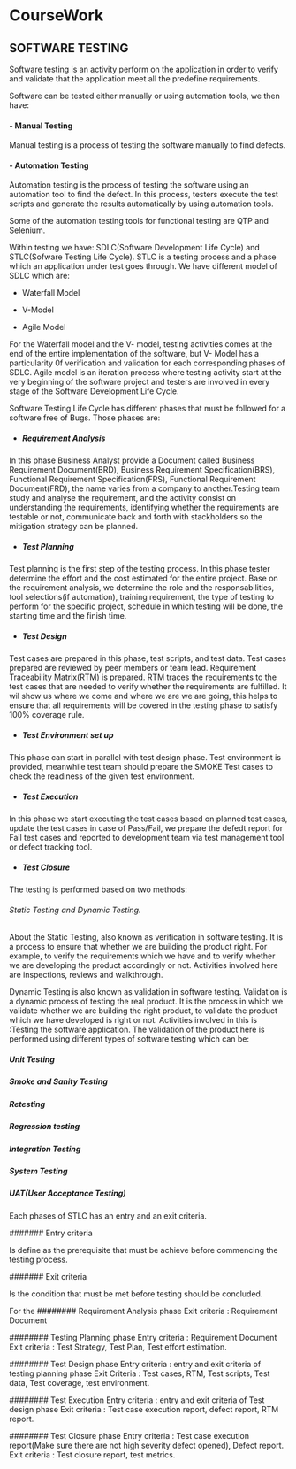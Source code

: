 # CourseWork

 ## SOFTWARE TESTING
 
 Software testing is an activity perform on the application in order to verify and validate that the application meet all the predefine requirements.
 
Software can be tested either manually or using automation tools, we then have:
 
 #### - Manual Testing
 
 Manual testing is a process of testing the software manually to find defects. 
 
 #### - Automation Testing
 
 Automation testing is the process of testing the software using an automation tool to find the defect. In this process, testers execute the test scripts and generate the results automatically by using automation tools.
 
 Some of the automation testing tools for functional testing are QTP and Selenium.
 
 Within testing we have: SDLC(Software Development Life Cycle) and STLC(Sofware Testing Life Cycle).
 STLC is a testing process and a phase which an application under test goes through.
 We have different model of SDLC which are:
 
 - Waterfall Model
 
 - V-Model 
 
 - Agile Model
 
 For the Waterfall model and the V- model, testing activities comes at the end of the entire implementation of the software, but V- Model has a particularity 0f verification and validation for each corresponding phases of SDLC.
 Agile model is an iteration process where testing activity start at the very beginning of the software project and testers are involved in every stage of the Software Development Life Cycle.
 
 Software Testing Life Cycle has different phases that must be followed for a software free of Bugs. Those phases are:
 
 - ##### Requirement Analysis
 
 In this phase Business Analyst provide a Document called Business Requirement Document(BRD), Business Requirement Specification(BRS), Functional Requirement Specification(FRS), Functional Requirement Document(FRD), the name varies from a company to another.Testing team study and analyse the requirement, and the activity consist on understanding the requirements, identifying whether the requirements are testable or not, communicate back and forth with stackholders so the mitigation strategy can be planned.
 
 - ##### Test Planning
 
 Test planning is the first step of the testing process. In this phase tester determine the effort and the cost estimated for the entire project. Base on the requirement analysis, we determine the role and the responsabilities, tool selections(if automation), training requirement, the type of testing to perform for the specific project, schedule in which testing will be done, the starting time and the finish time.
 
 - ##### Test Design
 
 Test cases are prepared in this phase, test scripts, and test data. Test cases prepared are reviewed by peer members or team lead. Requirement Traceability Matrix(RTM) is prepared. RTM traces the requirements to the test cases that are needed to verify whether the requirements are fulfilled. It wil show us where we come and where we are we are going, this helps to ensure that all requirements will be covered in the testing phase to satisfy 100% coverage rule.
 
 - ##### Test Environment set up
 
 This phase can start in parallel with test design phase. Test environment is provided, meanwhile test team should prepare the SMOKE Test cases to check the readiness of the given test environment.
 
 - ##### Test Execution
 
 In this phase we start executing the test cases based on planned test cases, update the test cases in case of Pass/Fail, we prepare the defedt report for Fail test cases and reported to development team via test management tool or defect tracking tool. 
 
 - ##### Test Closure
 
 
  The testing is performed based on two methods:
  
  ###### Static Testing and Dynamic Testing.
  
  About the Static Testing, also known  as verification in software testing. It is a process to ensure that whether we are building the product right. For example, to verify the requirements which we have and to verify whether we are developing the product accordingly or not.
  Activities involved here are inspections, reviews and walkthrough. 
  
  Dynamic Testing is also known as validation in software testing.
  Validation is a dynamic process of testing the real product. It is the process in which we validate whether we are building the right product, to validate the product which we have developed is right or not.
  Activities involved in this is :Testing the software application.
  The validation of the product here is performed using different types of software testing which can be:
  ##### Unit Testing
  ##### Smoke and Sanity Testing
  ##### Retesting
  ##### Regression testing
  ##### Integration Testing
  ##### System Testing
  ##### UAT(User Acceptance Testing) 
  
  Each phases of STLC has an entry and an exit criteria.
  
  ####### Entry criteria 
  
Is define as the prerequisite that must be achieve before commencing the testing process.
  
  ####### Exit criteria
  
Is the condition that must be met before testing should be concluded.
  
  For the
  ######## Requirement Analysis phase
  Exit criteria : Requirement Document
  
  ######## Testing Planning phase 
  Entry criteria : Requirement Document
  Exit criteria : Test Strategy, Test Plan, Test effort estimation.
  
  ######## Test Design phase
  Entry criteria : entry and exit criteria of testing planning phase
  Exit Criteria : Test cases, RTM, Test scripts, Test data, Test coverage, test environment.
  
  ######## Test Execution 
 Entry criteria : entry and exit criteria of Test design phase
 Exit criteria : Test case execution report, defect report, RTM report.
 
 ######## Test Closure phase
 Entry criteria : Test case execution report(Make sure there are not high severity defect opened), Defect report.
 Exit criteria : Test  closure report, test metrics.
 
 
 
 
  
  
  
  